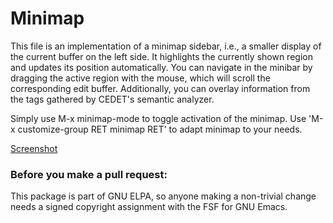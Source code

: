 # Minimap

This file is an implementation of a minimap sidebar, i.e., a
smaller display of the current buffer on the left side.  It
highlights the currently shown region and updates its position
automatically.  You can navigate in the minibar by dragging the
active region with the mouse, which will scroll the corresponding
edit buffer.  Additionally, you can overlay information from the
tags gathered by CEDET's semantic analyzer.

Simply use M-x minimap-mode to toggle activation of the minimap.
Use 'M-x customize-group RET minimap RET' to adapt minimap to your
needs.

[Screenshot](minimap.png)

### Before you make a pull request:

This package is part of GNU ELPA, so anyone making a non-trivial
change needs a signed copyright assignment with the FSF for GNU Emacs.
